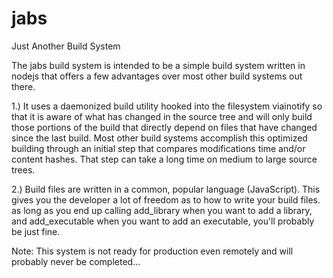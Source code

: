 # jabs
Just Another Build System

The jabs build system is intended to be a simple build system written in nodejs that offers a few advantages over most other build systems out there.

1.) It uses a daemonized build utility hooked into the filesystem viainotify so that it is aware of what has changed in the source tree and will only build those portions of the build that directly depend on files that have changed since the last build.  Most other build systems accomplish this optimized building through an initial step that compares modifications time and/or content hashes.  That step can take a long time on medium to large source trees.

2.) Build files are written in a common, popular language (JavaScript).  This gives you the developer a lot of freedom as to how to write your build files.  as long as you end up calling add_library when you want to add a library, and add_executable when you want to add an executable, you'll probably be just fine.

Note:  This system is not ready for production even remotely and will probably never be completed...
